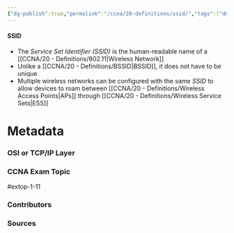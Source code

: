 ```yaml
---
{"dg-publish":true,"permalink":"/ccna/20-definitions/ssid/","tags":["defs_ccna"]}
---
```


#### SSID
- The *Service Set Identifier (SSID)* is the human-readable name of a [[CCNA/20 - Definitions/802.11\|Wireless Network]]
- Unlike a [[CCNA/20 - Definitions/BSSID\|BSSID]], it does not have to be unique
- Multiple wireless networks can be configured with the same *SSID* to allow devices to roam between [[CCNA/20 - Definitions/Wireless Access Points\|APs]] through [[CCNA/20 - Definitions/Wireless Service Sets\|ESS]]







# Metadata
### OSI or TCP/IP Layer

### CCNA Exam Topic
#extop-1-11 
### Contributors

### Sources

